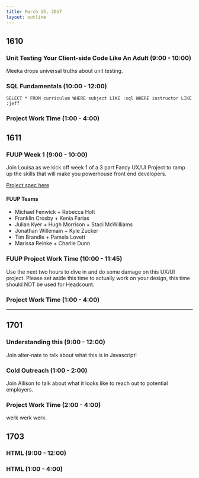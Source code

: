 ```yaml
---
title: March 15, 2017
layout: outline
---
```


## 1610

###  Unit Testing Your Client-side Code Like An Adult (9:00 - 10:00)
Meeka drops universal truths about unit testing.

### SQL Fundamentals (10:00 - 12:00)
`SELECT * FROM curriculum WHERE subject LIKE :sql WHERE instructor LIKE :jeff`

### Project Work Time (1:00 - 4:00)

## 1611

### FUUP Week 1 (9:00 - 10:00)

Join Louisa as we kick off week 1 of a 3 part Fancy UX/UI Project to ramp up the skills that will make you powerhouse front end developers.  

[Project spec here](http://frontend.turing.io/projects/ultimate-ux-ui-team-challenge.html)

#### FUUP Teams

* Michael Fenwick + Rebecca Holt
* Franklin Crosby + Kenia Farias
* Julian Kyer +  Hugh Morrison + Staci McWilliams
* Jonathan Willemain +  Kyle Zucker
* Tim Brandle  + Pamela Lovett
* Marissa Reinke + Charlie Dunn

### FUUP Project Work Time (10:00 - 11:45)

Use the next two hours to dive in and do some damage on this UX/UI project. Please set aside this time to actually work on your design, this time should NOT be used for Headcount.

### Project Work Time (1:00 - 4:00)

-----------------------------------------------

## 1701

### Understanding this (9:00 - 12:00)

Join alter-nate to talk about what this is in Javascript!

### Cold Outreach (1:00 - 2:00)

Join Allison to talk about what it looks like to reach out to potential employers.

### Project Work Time (2:00 - 4:00)

werk werk werk.

## 1703

### HTML (9:00 - 12:00)

### HTML (1:00 - 4:00)
